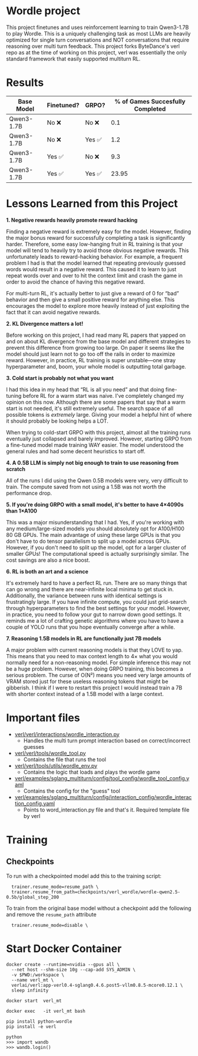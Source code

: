 # Wordle project

This project finetunes and uses reinforcement learning to train Qwen3-1.7B to play Wordle. This is a uniquely challenging task as most LLMs are heavily optimized for single turn conversations and NOT conversations that require reasoning over multi turn feedback. This project forks ByteDance's verl repo as at the time of working on this project, verl was essentially the only standard framework that easily supported multiturn RL. 

# Results
| Base Model   | Finetuned?  | GRPO?  | % of Games Succesfully Completed  |
|--------------|-------------|--------|-----------------------------------|
| Qwen3-1.7B   | No ❌       | No ❌  | 0.1                               |
| Qwen3-1.7B   | No ❌       | Yes ✅ | 1.2                               |
| Qwen3-1.7B   | Yes ✅      | No ❌  | 9.3                               |
| Qwen3-1.7B   | Yes ✅      | Yes ✅ | 23.95                             |

# Lessons Learned from this Project

**1. Negative rewards heavily promote reward hacking**

Finding a negative reward is extremely easy for the model. However, finding the major bonus reward for successfully completing a task is significantly harder. Therefore, some easy low-hanging fruit in RL training is that your model will tend to heavily try to avoid those obvious negative rewards. This unfortunately leads to reward-hacking behavior. For example, a frequent problem I had is that the model learned that repeating previously guessed words would result in a negative reward. This caused it to learn to just repeat words over and over to hit the context limit and crash the game in order to avoid the chance of having this negative reward.  

For multi-turn RL, it's actually better to just give a reward of 0 for “bad” behavior and then give a small positive reward for anything else. This encourages the model to explore more heavily instead of just exploiting the fact that it can avoid negative rewards.  


**2. KL Divergence matters a lot!**

Before working on this project, I had read many RL papers that yapped on and on about KL divergence from the base model and different strategies to prevent this difference from growing too large. On paper it seems like the model should just learn not to go too off the rails in order to maximize reward. However, in practice, RL training is super unstable—one stray hyperparameter and, boom, your whole model is outputting total garbage.  


**3. Cold start is probably not what you want**

I had this idea in my head that “RL is all you need” and that doing fine-tuning before RL for a warm start was naive. I've completely changed my opinion on this now. Although there are some papers that say that a warm start is not needed, it's still extremely useful. The search space of all possible tokens is _extremely_ large. Giving your model a helpful hint of where it should probably be looking helps a LOT.  

When trying to cold-start GRPO with this project, almost all the training runs eventually just collapsed and barely improved. However, starting GRPO from a fine-tuned model made training WAY easier. The model understood the general rules and had some decent heuristics to start off.  


**4. A 0.5B LLM is simply not big enough to train to use reasoning from scratch**

All of the runs I did using the Qwen 0.5B models were very, very difficult to train. The compute saved from not using a 1.5B was not worth the performance drop.  


**5. If you're doing GRPO with a small model, it's better to have 4×4090s than 1×A100**

This was a major misunderstanding that I had. Yes, if you're working with any medium/large-sized models you should absolutely opt for A100/H100 80 GB GPUs. The main advantage of using these large GPUs is that you don't have to do tensor parallelism to split up a model across GPUs. However, if you don't need to split up the model, opt for a larger cluster of smaller GPUs! The computational speed is actually surprisingly similar. The cost savings are also a nice boost.  


**6. RL is both an art and a science**

It's extremely hard to have a perfect RL run. There are so many things that can go wrong and there are near-infinite local minima to get stuck in. Additionally, the variance between runs with identical settings is frustratingly large. If you have infinite compute, you could just grid-search through hyperparameters to find the best settings for your model. However, in practice, you need to follow your gut to narrow down good settings. It reminds me a lot of crafting genetic algorithms where you have to have a couple of YOLO runs that you hope eventually converge after a while.  


**7. Reasoning 1.5B models in RL are functionally just 7B models**

A major problem with current reasoning models is that they LOVE to yap. This means that you need to max context length to 4× what you would normally need for a non-reasoning model. For simple inference this may not be a huge problem. However, when doing GRPO training, this becomes a serious problem. The curse of O(N²) means you need very large amounts of VRAM stored just for these useless reasoning tokens that might be gibberish. I think if I were to restart this project I would instead train a 7B with shorter context instead of a 1.5B model with a large context.

# Important files
- [verl/verl/interactions/wordle_interaction.py](verl/verl/interactions/wordle_interaction.py)
  - Handles the multi turn prompt interaction based on correct/incorrect guesses
- [verl/verl/tools/wordle_tool.py](verl/verl/tools/wordle_tool.py)
  - Contains the file that runs the tool
- [verl/verl/tools/utils/wordle_env.py](verl/verl/tools/utils/wordle_env.py)
  - Contains the logic that loads and plays the wordle game  
- [verl/examples/sglang_multiturn/config/tool_config/wordle_tool_config.yaml](verl/examples/sglang_multiturn/config/tool_config/wordle_tool_config.yaml)
  - Contains the config for the "guess" tool
- [verl/examples/sglang_multiturn/config/interaction_config/wordle_interaction_config.yaml](verl/examples/sglang_multiturn/config/interaction_config/wordle_interaction_config.yaml)
  - Points to word_interaction.py file and that's it. Required template file by verl 

# Training 

## Checkpoints 
To run with a checkpointed model add this to the training script:
```
  trainer.resume_mode=resume_path \
  trainer.resume_from_path=checkpoints/verl_wordle/wordle-qwen2.5-0.5b/global_step_200
```

To train from the original base model without a checkpoint add the following and remove the `resume_path` attribute
```
  trainer.resume_mode=disable \
```


# Start Docker Container

```
docker create --runtime=nvidia --gpus all \
  --net host --shm-size 10g --cap-add SYS_ADMIN \
  -v $PWD:/workspace \
  --name verl_mt \
  verlai/verl:app-verl0.4-sglang0.4.6.post5-vllm0.8.5-mcore0.12.1 \
  sleep infinity

docker start  verl_mt

docker exec   -it verl_mt bash
```


```
pip install python-wordle
pip install -e verl

python
>>> import wandb
>>> wandb.login()

```